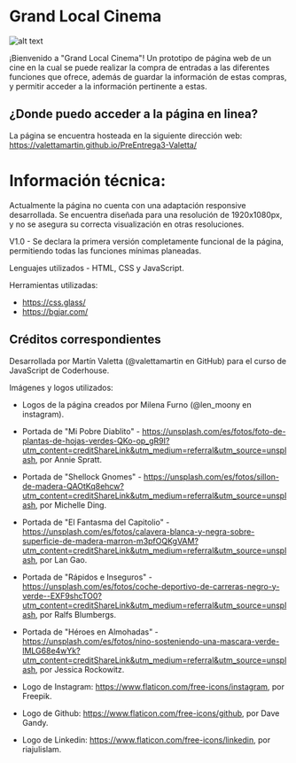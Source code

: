 # Grand Local Cinema
![alt text](https://github.com/valettamartin/PreEntrega3-Valetta/blob/main/assets/img/logo.png "logo")

¡Bienvenido a "Grand Local Cinema"! Un prototipo de página web de un cine en la cual se puede realizar la compra de entradas a las diferentes funciones que ofrece, además de guardar la información de estas compras, y permitir acceder a la información pertinente a estas. 

## ¿Donde puedo acceder a la página en linea?

La página se encuentra hosteada en la siguiente dirección web: https://valettamartin.github.io/PreEntrega3-Valetta/
 
# Información técnica:

Actualmente la página no cuenta con una adaptación responsive desarrollada. Se encuentra diseñada para una resolución de 1920x1080px, y no se asegura su correcta visualización en otras resoluciones.

V1.0 - Se declara la primera versión completamente funcional de la página, permitiendo todas las funciones mínimas planeadas.

Lenguajes utilizados - HTML, CSS y JavaScript.

Herramientas utilizadas:
- https://css.glass/
- https://bgjar.com/

## Créditos correspondientes

Desarrollada por Martín Valetta (@valettamartin en GitHub) para el curso de JavaScript de Coderhouse.

Imágenes y logos utilizados:
- Logos de la página creados por Milena Furno (@len_moony en instagram).

- Portada de "Mi Pobre Diablito" - https://unsplash.com/es/fotos/foto-de-plantas-de-hojas-verdes-QKo-op_gR9I?utm_content=creditShareLink&utm_medium=referral&utm_source=unsplash, por Annie Spratt.

- Portada de "Shellock Gnomes" - https://unsplash.com/es/fotos/sillon-de-madera-QAOtKq8ehcw?utm_content=creditShareLink&utm_medium=referral&utm_source=unsplash, por Michelle Ding.

- Portada de "El Fantasma del Capitolio" - https://unsplash.com/es/fotos/calavera-blanca-y-negra-sobre-superficie-de-madera-marron-m3pfOQKgVAM?utm_content=creditShareLink&utm_medium=referral&utm_source=unsplash, por Lan Gao.

- Portada de "Rápidos e Inseguros" - https://unsplash.com/es/fotos/coche-deportivo-de-carreras-negro-y-verde--EXF9shcTO0?utm_content=creditShareLink&utm_medium=referral&utm_source=unsplash, por Ralfs Blumbergs.

- Portada de "Héroes en Almohadas" - https://unsplash.com/es/fotos/nino-sosteniendo-una-mascara-verde-lMLG68e4wYk?utm_content=creditShareLink&utm_medium=referral&utm_source=unsplash, por Jessica Rockowitz.

- Logo de Instagram: https://www.flaticon.com/free-icons/instagram, por Freepik.

- Logo de Github: https://www.flaticon.com/free-icons/github, por Dave Gandy.

- Logo de Linkedin: https://www.flaticon.com/free-icons/linkedin, por riajulislam.

